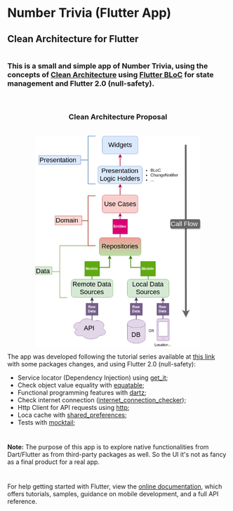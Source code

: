 
# Number Trivia (Flutter App)

## Clean Architecture for Flutter

#

### This is a small and simple app of Number Trivia, using the concepts of <b>[Clean Architecture](https://blog.cleancoder.com/uncle-bob/2012/08/13/the-clean-architecture.html)</b> using [Flutter BLoC](https://pub.dev/packages/flutter_bloc) for state management and Flutter 2.0 (null-safety).
<br> 


<h3 align="center">Clean Architecture Proposal</h3>

<br />

<img src="./assets/images/Clean-Architecture-Flutter-Diagram.png" style="display: block; margin-left: auto; margin-right: auto; width: 75%;"/>


The app was developed following the tutorial series  available at [this link](https://resocoder.com/flutter-clean-architecture-tdd/) with some packages changes, and using Flutter 2.0 (null-safety):
<p> 

- Service locator (Dependency Injection) using [get_it](https://pub.dev/packages/get_it);
- Check object value equality with [equatable](https://pub.dev/packages/equatable);
- Functional programming features with [dartz](https://pub.dev/packages/dartz);
- Check internet connection ([internet_connection_checker](https://pub.dev/packages/internet_connection_checker));
- Http Client for API requests using [http](https://pub.dev/packages/http);
- Loca cache with [shared_preferences](https://pub.dev/packages/shared_preferences);
- Tests with [mocktail](https://pub.dev/packages/mocktail);

#

<b>Note:</b> The purpose of this app is to explore native functionalities from Dart/Flutter as from third-party packages as well. So the UI it's not as fancy as a final product for a real app.

#

For help getting started with Flutter, view the
[online documentation](https://flutter.dev/docs), which offers tutorials,
samples, guidance on mobile development, and a full API reference.

#